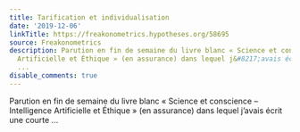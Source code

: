 ```yaml
---
title: Tarification et individualisation
date: '2019-12-06'
linkTitle: https://freakonometrics.hypotheses.org/58695
source: Freakonometrics
description: Parution en fin de semaine du livre blanc « Science et conscience – Intelligence
  Artificielle et Éthique » (en assurance) dans lequel j&#8217;avais écrit une courte
  ...
disable_comments: true
---
```

Parution en fin de semaine du livre blanc « Science et conscience – Intelligence Artificielle et Éthique » (en assurance) dans lequel j&#8217;avais écrit une courte ...